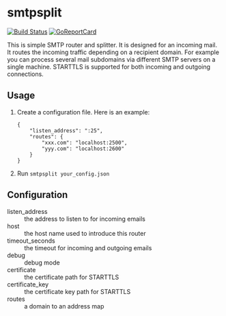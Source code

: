 smtpsplit
=========

[![Build Status](https://travis-ci.org/igrmk/smtpsplit.png)](https://travis-ci.org/igrmk/smtpsplit)
[![GoReportCard](https://goreportcard.com/badge/igrmk/smtpsplit)](https://goreportcard.com/report/igrmk/smtpsplit)

This is simple SMTP router and splitter. It is designed for an incoming mail.
It routes the incoming traffic depending on a recipient domain.
For example you can process several mail subdomains via different SMTP servers on a single machine.
STARTTLS is supported for both incoming and outgoing connections.

Usage
-----

1. Create a configuration file. Here is an example:
   ```
   {
       "listen_address": ":25",
       "routes": {
           "xxx.com": "localhost:2500",
           "yyy.com": "localhost:2600"
       }
   }
   ```

2. Run `smtpsplit your_config.json`

Configuration
-------------

<dl>

<dt>listen_address</dt>
<dd>the address to listen to for incoming emails</dd>

<dt>host</dt>
<dd>the host name used to introduce this router</dd>

<dt>timeout_seconds</dt>
<dd>the timeout for incoming and outgoing emails</dd>

<dt>debug</dt>
<dd>debug mode</dd>

<dt>certificate</dt>
<dd>the certificate path for STARTTLS</dd>

<dt>certificate_key</dt>
<dd>the certificate key path for STARTTLS</dd>

<dt>routes</dt>
<dd>a domain to an address map</dd>

</dl>
